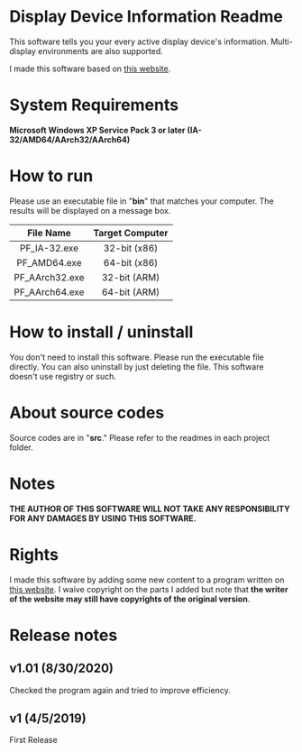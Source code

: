 # Display Device Information Readme
This software tells you your every active display device's information. Multi-display environments are also supported.

I made this software based on [this website](http://jag5.dreamlog.jp/archives/7949249.html).

# System Requirements
**Microsoft Windows XP Service Pack 3 or later (IA-32/AMD64/AArch32/AArch64)**

# How to run
Please use an executable file in "**bin**" that matches your computer. The results will be displayed on a message box.

|         File Name          | Target Computer |
|:--------------------------:|:---------------:|
|       PF_IA-32.exe         |  32-bit (x86)   |
|       PF_AMD64.exe         |  64-bit (x86)   |
|      PF_AArch32.exe        |  32-bit (ARM)   |
|      PF_AArch64.exe        |  64-bit (ARM)   |

# How to install / uninstall
You don't need to install this software. Please run the executable file directly. You can also uninstall by just deleting the file. This software doesn't use registry or such.

# About source codes
Source codes are in "**src**." Please refer to the readmes in each project folder.

# Notes
**THE AUTHOR OF THIS SOFTWARE WILL NOT TAKE ANY RESPONSIBILITY FOR ANY DAMAGES BY USING THIS SOFTWARE.**

# Rights
I made this software by adding some new content to a program written on [this website](http://jag5.dreamlog.jp/archives/7949249.html).
I waive copyright on the parts I added but note that **the writer of the website may still have copyrights of the original version**.

# Release notes
## v1.01 (8/30/2020)
Checked the program again and tried to improve efficiency.

## v1 (4/5/2019)
First Release